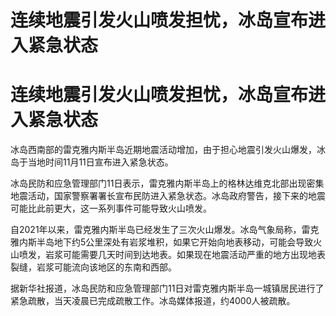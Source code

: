 # 连续地震引发火山喷发担忧，冰岛宣布进入紧急状态

# 连续地震引发火山喷发担忧，冰岛宣布进入紧急状态

冰岛西南部的雷克雅内斯半岛近期地震活动增加，由于担心地震引发火山爆发，冰岛于当地时间11月11日宣布进入紧急状态。

冰岛民防和应急管理部门11日表示，雷克雅内斯半岛上的格林达维克北部出现密集地震活动，国家警察署署长宣布民防进入紧急状态。冰岛政府警告，接下来的地震可能比此前更大，这一系列事件可能导致火山喷发。

自2021年以来，雷克雅内斯半岛已经发生了三次火山爆发。冰岛气象局称，雷克雅内斯半岛地下约5公里深处有岩浆堆积，如果它开始向地表移动，可能会导致火山喷发，岩浆可能需要几天时间到达地表。如果现在地震活动严重的地方出现地表裂缝，岩浆可能流向该地区的东南和西部。

据新华社报道，冰岛民防和应急管理部门11日对雷克雅内斯半岛一城镇居民进行了紧急疏散，当天凌晨已完成疏散工作。冰岛媒体报道，约4000人被疏散。

